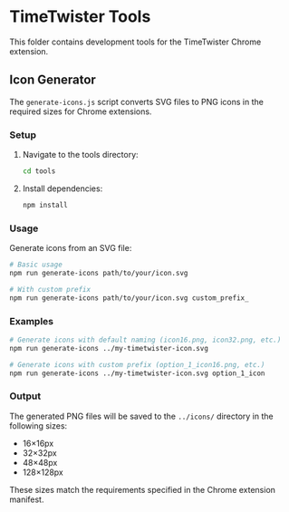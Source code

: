 # TimeTwister Tools

This folder contains development tools for the TimeTwister Chrome extension.

## Icon Generator

The `generate-icons.js` script converts SVG files to PNG icons in the required sizes for Chrome extensions.

### Setup

1. Navigate to the tools directory:
   ```bash
   cd tools
   ```

2. Install dependencies:
   ```bash
   npm install
   ```

### Usage

Generate icons from an SVG file:

```bash
# Basic usage
npm run generate-icons path/to/your/icon.svg

# With custom prefix
npm run generate-icons path/to/your/icon.svg custom_prefix_
```

### Examples

```bash
# Generate icons with default naming (icon16.png, icon32.png, etc.)
npm run generate-icons ../my-timetwister-icon.svg

# Generate icons with custom prefix (option_1_icon16.png, etc.)
npm run generate-icons ../my-timetwister-icon.svg option_1_icon
```

### Output

The generated PNG files will be saved to the `../icons/` directory in the following sizes:
- 16×16px
- 32×32px
- 48×48px
- 128×128px

These sizes match the requirements specified in the Chrome extension manifest.
